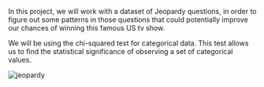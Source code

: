 In this project, we will work with a dataset of Jeopardy questions, in order to figure out some patterns in those questions that could potentially improve our chances of winning this famous US tv show. 

We will be using the chi-squared test for categorical data. This test allows us to find the statistical significance of observing a set of categorical values.

![jeopardy](https://user-images.githubusercontent.com/79214748/225423445-ba514c77-668c-4554-8b05-fad95059ce4f.jpg)
